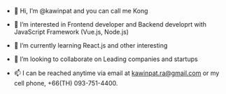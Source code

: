 - 👋 Hi, I’m @kawinpat and you can call me Kong

- 👀 I’m interested in Frontend developer and Backend developrt with JavaScript Framework (Vue.js, Node.js)

- 🌱 I’m currently learning React.js and other interesting

- 💞️ I’m looking to collaborate on Leading companies and startups

- 📫 I can be reached anytime via email at kawinpat.ra@gmail.com or my cell phone, +66(TH) 093-751-4400.

<!---
kawinpat/kawinpat is a ✨ special ✨ repository because its `README.md` (this file) appears on your GitHub profile.
You can click the Preview link to take a look at your changes.
--->
